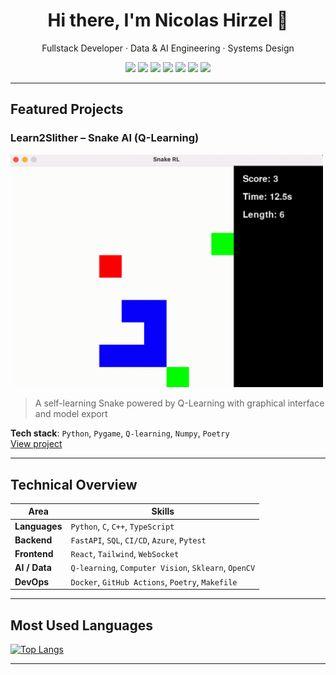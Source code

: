 
<!--
**Np93/Np93** is a ✨ _special_ ✨ repository because its `README.md` (this file) appears on your GitHub profile.

Here are some ideas to get you started:

- 🔭 I’m currently working on ...
- 🌱 I’m currently learning ...
- 👯 I’m looking to collaborate on ...
- 🤔 I’m looking for help with ...
- 💬 Ask me about ...
- 📫 How to reach me: ...
- 😄 Pronouns: ...
- ⚡ Fun fact: ...
-->


<h1 align="center">Hi there, I'm Nicolas Hirzel 👋</h1>
<p align="center">
Fullstack Developer · Data & AI Engineering · Systems Design
</p>

<p align="center">
  <img src="https://img.shields.io/badge/Python-3.11-blue?logo=python" />
  <img src="https://img.shields.io/badge/C++-Modern-informational?logo=c%2B%2B" />
  <img src="https://img.shields.io/badge/FastAPI-Asynchronous-green?logo=fastapi" />
  <img src="https://img.shields.io/badge/React-Components-blue?logo=react" />
  <img src="https://img.shields.io/badge/PostgreSQL-SQL-blue?logo=postgresql" />
  <img src="https://img.shields.io/badge/Docker-DevOps-blue?logo=docker" />
  <img src="https://img.shields.io/badge/WebSocket-RealTime-blue?logo=websocket" />
</p>

---

## Featured Projects

### Learn2Slither – Snake AI (Q-Learning)
<img src="assets/learn2slither_demo.gif" width="500"/>

> A self-learning Snake powered by Q-Learning with graphical interface and model export

**Tech stack**: `Python`, `Pygame`, `Q-learning`, `Numpy`, `Poetry`  
[View project](https://github.com/Np93/Learn2Slither)

---

<!-- ### Gomoku AI – Strategic Game with MinMax AI
<img src="assets/gomoku_demo.gif" width="500"/>

> MinMax AI implemented in C++ with Pybind11 bridge and heuristics, fully playable UI

**Tech stack**: `C++`, `Pybind11`, `Python`, `Pygame`, `MinMax`, `Game Heuristics`  
[View project](https://github.com/Np93/GomokuAI) -->

<!-- --- -->

<!-- ### MatchApp – Real-Time Dating Platform
<img src="assets/matchapp_demo.png" width="500"/>

> Matching, filters, chat, video calls – built from scratch with async API and modern UI

**Tech stack**: `FastAPI`, `React`, `PostgreSQL`, `WebRTC`, `Tailwind CSS`, `Docker`  
[View project](https://github.com/Np93/MatchApp) -->

<!-- --- -->

## Technical Overview

| Area            | Skills |
|------------------|--------|
| **Languages**     | `Python`, `C`, `C++`, `TypeScript` |
| **Backend**       | `FastAPI`, `SQL`, `CI/CD`, `Azure`, `Pytest` |
| **Frontend**      | `React`, `Tailwind`, `WebSocket` |
| **AI / Data**     | `Q-learning`, `Computer Vision`, `Sklearn`, `OpenCV` |
| **DevOps**        | `Docker`, `GitHub Actions`, `Poetry`, `Makefile` |

---

## Most Used Languages

[![Top Langs](https://github-readme-stats.vercel.app/api/top-langs/?username=Np93&layout=compact&langs_count=8&theme=default)](https://github.com/anuraghazra/github-readme-stats)

---